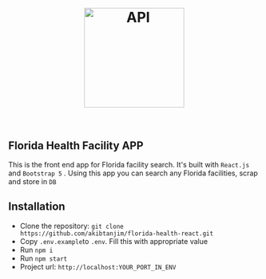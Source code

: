 <h1 align="center">
  <br>
  <img src="https://encrypted-tbn0.gstatic.com/images?q=tbn:ANd9GcT_eimUX98YCqnw0tFLXbbCVkrGfZevLgMmhQ&usqp=CAU" alt="API" width="200">
  <br>
  <br>
</h1>

## Florida Health Facility APP

This is the front end app for Florida facility search. It's built with `React.js` and `Bootstrap 5` . Using this app you can search any Florida facilities, scrap and store in `DB`

## Installation

- Clone the repository: `git clone https://github.com/akibtanjim/florida-health-react.git`
- Copy `.env.example`to `.env`. Fill this with appropriate value
- Run `npm i`
- Run `npm start`
- Project url: `http://localhost:YOUR_PORT_IN_ENV`
